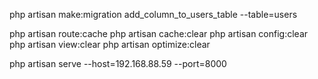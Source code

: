 php artisan make:migration add_column_to_users_table --table=users

php artisan route:cache
php artisan cache:clear
php artisan config:clear
php artisan view:clear
php artisan optimize:clear

php artisan serve --host=192.168.88.59 --port=8000